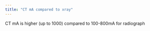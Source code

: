 ```yaml
---
title: "CT mA compared to xray"
---
```

CT mA is higher (up to 1000) compared to 100-800mA for radiograph

